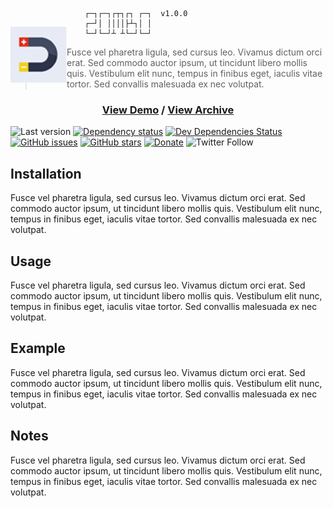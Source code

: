 
<div>
    <img src="docs/logo-1.png"
        align="left"
        height="90"
        width="90"
        vspace="30" />

        ┌─┐┌─┐┌┬┐┌┐ ┌─┐  v1.0.0
        ┌─┘│ ││││├┴┐│ │
        └─┘└─┘┴ ┴└─┘└─┘
</div>

> Fusce vel pharetra ligula, sed cursus leo. Vivamus dictum orci erat. Sed commodo auctor ipsum, ut tincidunt libero mollis quis. Vestibulum elit nunc, tempus in finibus eget, iaculis vitae tortor. Sed convallis malesuada ex nec volutpat.

<h3 align="center">
    <a href="https://www.polymermallard.com">View Demo</a>
    /
    <a href="https://www.polymermallard.com">View Archive</a>
</h3>

![Last version](https://img.shields.io/github/tag/mattkenefick/electron-docking.svg?style=flat-square)
[![Dependency status](https://img.shields.io/david/mattkenefick/electron-docking.svg?style=flat-square)](https://david-dm.org/mattkenefick/electron-docking)
[![Dev Dependencies Status](https://img.shields.io/david/dev/mattkenefick/electron-docking.svg?style=flat-square)](https://david-dm.org/mattkenefick/electron-docking#info=devDependencies)
<a href="https://github.com/mattkenefick/test-readme/issues"><img alt="GitHub issues" src="https://img.shields.io/github/issues/mattkenefick/test-readme.svg"></a>
<a href="https://github.com/mattkenefick/test-readme/stargazers"><img alt="GitHub stars" src="https://img.shields.io/github/stars/mattkenefick/test-readme.svg"></a>
[![Donate](https://img.shields.io/badge/donate-paypal-blue.svg?style=flat-square)](https://paypal.me/polymermallard)
<img alt="Twitter Follow" src="https://img.shields.io/twitter/follow/mattkenefick.svg?label=MattKenefick&style=social">



## Installation
Fusce vel pharetra ligula, sed cursus leo. Vivamus dictum orci erat. Sed commodo auctor ipsum, ut tincidunt libero mollis quis. Vestibulum elit nunc, tempus in finibus eget, iaculis vitae tortor. Sed convallis malesuada ex nec volutpat.


## Usage
Fusce vel pharetra ligula, sed cursus leo. Vivamus dictum orci erat. Sed commodo auctor ipsum, ut tincidunt libero mollis quis. Vestibulum elit nunc, tempus in finibus eget, iaculis vitae tortor. Sed convallis malesuada ex nec volutpat.


## Example
Fusce vel pharetra ligula, sed cursus leo. Vivamus dictum orci erat. Sed commodo auctor ipsum, ut tincidunt libero mollis quis. Vestibulum elit nunc, tempus in finibus eget, iaculis vitae tortor. Sed convallis malesuada ex nec volutpat.


## Notes
Fusce vel pharetra ligula, sed cursus leo. Vivamus dictum orci erat. Sed commodo auctor ipsum, ut tincidunt libero mollis quis. Vestibulum elit nunc, tempus in finibus eget, iaculis vitae tortor. Sed convallis malesuada ex nec volutpat.

